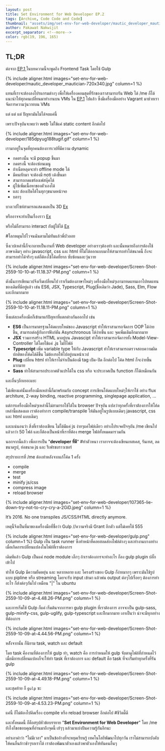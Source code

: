 ```yaml
---
layout: post
title: Set Environment for Web Developer EP.2
tags: [Archive, Code Code and Code]
thumbnail: "assets/img/set-env-for-web-developer/mautic_developer_mautician-720x340.jpg"
author: Pakawat Nakwijit
excerpt_separator: <!--more-->
color: rgb(19, 196, 165)
---
```


## TL;DR

ต่อจาก <a href="https://chameleontk.github.io/set-env-for-web-developer"> EP.1 </a> ในบทความนี้จะพูดถึง Frontend Task โดยใช้ Gulp 
<!--more-->

{% include aligner.html images="set-env-for-web-developer/mautic_developer_mautician-720x340.jpg" column=1 %}

แทนที่เราจะต้องลงโปรแกรมต่างๆ เพื่อให้เครื่องคอมสุดที่รักของเราสามารถรัน Web ได้ /me ก็ได้แนะนำให้ทุกคนเปลี่ยนมาทำงานบน VMs ใน [EP.1](https://chameleontk.github.io/set-env-for-web-developer) ไปแล้ว ซึ่งมีเครื่องมืออย่าง Vagrant มาช่วยเราจัดการความวุ่นวายบน VMs

แต่ แต่ แต่ ปัญหามันไม่ได้จบแค่นี้

เพราะปัจจุบันจะพบว่า web ไม่ใช้แค่ static content อีกต่อไป

{% include aligner.html images="set-env-for-web-developer/185dpyug188tugif.gif" column=1 %}

เรามาอยู่ในจุดที่ทุกคนต้องการเวปที่มีความ dynamic
* กดตรงนั้น จะมี popup ขึ้นมา
* กดตรงนี้ จะต้องซ่อนเมนู
* ถ้าเน็ตหลุดจะทำ offline mode ได้
* มีคนทักมา จะต้องมี noti เด้งขึ้นมา
* สามารถกดแชร์ลงเฟสบุ๊คได้
* ผู้ใช้เพิ่มเนื้อหาของตัวเองได้
* และ ต้องเปิดได้ในทุกๆขนาดหน้าจอ
* บลาๆ

บางเวปไซท์สามารถแสดงผลเป็น 3D [Ex](http://www.dock.cz/en/about) 

หรืออาจจะทำเป็นเรื่องราว [Ex](http://www.cabletv.com/the-walking-dead) 

หรือไม่ก็สามารถ interact กับผู้ใช้ได้ [Ex](http://www.guillaumejuvenet.com/#project) 

<span class="tag-en">#โลกหมุนไปไวจนฉันตามไม่ทันแล้วพี่บัวลอย</span>

ซึ่งเวปเหล่านี้ก็จะกลายเป็นงานที่ Web developer อย่างเราๆต้องทำ และนั้นหมายถึงการต้องใช้ภาษาเดิมๆ อย่าง javascript, css และ html ที่ไม่ได้ออกแบบมาให้สามารถทำได้ขนาดนี้ ถึงจะสามารถทำได้จริงๆ แต่ก็ต้องใช้โค้ดที่ยาก ซับซ้อนและวุ่นวาย

{% include aligner.html images="set-env-for-web-developer/Screen-Shot-2559-10-10-at-11.18.37-PM.png" column=1 %}

ดังนั้นการเขียนเวปจึงเริ่มเปลี่ยนไป เราเริ่มต้องภาษาใหม่ๆ เครื่องมือใหม่ๆเอามาทดแทนเอาไปทดแทนของเดิมที่มีอยู่แล้ว เช่น ES6, JSX, Typescript, Plug(ชื่อเดิมว่า Jade), Sass, Elm, Flow และอีกมากมาย

{% include aligner.html images="set-env-for-web-developer/Screen-Shot-2559-10-10-at-11.18.11-PM.png" column=1 %}

ซึ่งแต่ละเครื่องมือก็เข้ามาแก้ปัญหาที่แตกต่างกันออกไป เช่น

* **ES6** เป็นการมาตรฐานโค้ดแบบใหม่ของ Javascript ทำให้เราสามารถจัดการ OOP ได้ง่ายขึ้น, สามารถต่อสู้กับการฟังก์ชัน Asynchronous ได้ง่ายขึ้น และ จุดเพิ่มเติมอีกมากมาย
* **JSX** รวมการสร้าง HTML มาอยู่บน Javascipt ทำให้เราสามารถจัดการทั้ง Model-View-Controller ได้โดยใช้แค่ .js ไม่กี่ไฟล์
* **Typescript** เพิ่ม variable type ให้กับ Javascript ทำให้เราสามารถตรวจสอบความผิดปกติของโค้ดได้ดีขึ้น ไม่ต้องรอให้ไปอยู่บนหน้าเวป
* **Plug** เปลี่ยน html ทำให้เราไม่จำเป็นต้องมี tag เปิด-ปิด อีกต่อไป โค้ด html ก็จะง่ายขึ้นมากมาย
* **Sass** ทำให้สามารถประกาศตัวแปรได้ใน css หรือ จะประกาศเป็น function ก็ได้เหมือนกัน

และอื่นๆอีกเยอะแยะ


ไม่เพียงแค่นั้นเครื่องมือเหล่านี้ก็มาพร้อมกับ concept การเขียนโค้ดแบบใหม่ๆให้เราใช้ อย่าง flux architure, 2-way binding, reactive programming, singlepage application, ...

แต่การเครื่องมือใหม่ๆเหล่านี้ไม่สามารถใช้ได้ใน browser ปัจจุบัน แปลว่าทุกครั้งที่เราต้่องการให้โค้ดเหล่านี้แสดงผล เราต้องทำการ compile/transpile ให้มันอยู่ในรูปแบบเดิมๆ javascript, css และ html แบบเดิมๆ

และแน่นอนว่า สิ่งที่เราต้องเขียน ไม่ได้มีแค่ js ง่ายๆแค่ไฟล์เดียว อย่างโปรเจคปัจจุบัน /me เขียนไปแล้วกว่า 50 ไฟล์ และก็ต้องเป็นหน้าที่เราที่ต้อง merge ไฟล์ทั้งหมดมารวมกัน

นอกจากนี้แล้ว เพื่อการเป็น "**developer ที่ดี**" <span class="tag-en">#ทำตัวหนา</span> เราอาจจะต้องเขียนเทสเคส, รันเทส, ลดขนาดรูป, ย่อขนาด js และ รีเฟรชบราวเซอร์

สรุปรายการที่ /me ต้องทำหลังจากแก้โค้ด 1 ครั้ง

* compile
* merge
* test
* minify js/css
* compress image
* reload browser

{% include aligner.html images="set-env-for-web-developer/107365-lie-down-try-not-to-cry-cry-a-2GiD.jpeg" column=1 %}

<div class="blockquote">It’s 2016. No one transpiles JS/CSS/HTML directly anymore.</div>

เหตุนี้จึงเป็นที่มาของเครื่องมือที่ชื่อว่า Gulp //ความจริงมี Grant อีกตัว แต่ไม่เคยใช้ 555

{% include aligner.html images="set-env-for-web-developer/gulp.png" column=1 %}
Gulp เป็น task runner ซึ่งทำหน้าที่คอยสอดส่องไฟล์ต่างๆ และทำงานบางอย่างเมื่อเกิดการเปลี่ยนแปลงในไฟล์ที่เราต้องการ

เดิมทีแล้ว Gulp เป็นแค่ node module เล็กๆ ถ้าเราต้องการจะทำอะไร ก็ลง gulp plugin ปลั๊กเข้าไป

ทำให้ Gulp มีความยืดหยุ่น และ หลากหลาย และ โครงสร้างของ Gulp ก็ง่ายมากๆ เพราะมันใช้รูปแบบ pipline หรือ streaming โดยจะรับ input เข้ามา แล้วพ่น output ต่อๆไปเรื่อยๆ ต้องการทำอะไร ก็ส่งต่อๆกันไป เหมือน "\|" ใน ubuntu

{% include aligner.html images="set-env-for-web-developer/Screen-Shot-2559-10-09-at-4.48.26-PM.png" column=1 %}

และการเริ่มใช้ Gulp ก็แค่ เริ่มต้นจากการหา gulp plugin ที่เราต้องการ อาจจะเป็น gulp-sass, gulp-minify-css, gulp-uglify, gulp-typescript และอิีกมากมาย เอาเป็นว่า น่าจะมีทุกอย่างที่ต้องการ

{% include aligner.html images="set-env-for-web-developer/Screen-Shot-2559-10-09-at-4.44.56-PM.png" column=1 %}

หลัังจากนั้น ก็นิยาม task, watch และ default

โดย task คืองานที่ต้องการให้ gulp ทำ, watch คือ การกำหนดให้ gulp จับตาดูไฟล์ที่กำหนดไว้ เมื่อมีการเปลี่ยนแปลงก็จะให้ทำ task ที่เราต้องการ และ default คือ task ที่จะเร่ิมทำทุกครั้งที่รัน gulp

{% include aligner.html images="set-env-for-web-developer/Screen-Shot-2559-10-09-at-4.49.18-PM.png" column=1 %}

และสุดท้าย ก็ `gulp` ซะ

{% include aligner.html images="set-env-for-web-developer/Screen-Shot-2559-10-09-at-4.53.23-PM.png" column=1 %}

แค่นี้ ก็ไม่ต้องไปคิดเรื่อง compile หรือ reload browser อีกต่อไป <span class="tag-en">#ชีวิตดี๊ดี</span>

และทั้งหมดนี้ ก็คือสรุปหัวข้อบรรยาย "**Set Environment for Web Developer**" โดย /me ยังไงก็ขอขอบคุณที่อ่านมาถึงจุดนี้ เย้ๆๆ แล้วมาแบ่งปันความรู้กันอีกนะ

<div class="blockquote">อย่าเอาคำว่า "ไม่มีเวลา" มาเป็นข้ออ้างที่จะหยุดเรียนรู้ เทคโนโลยีพัฒนาไปทุกวัน เราไม่สามารถบังคับให้คนอื่นก้าวช้าๆรอเราได้ เราต้องพัฒนาตัวเองแล้วพาตัวเองให้ทันคนอื่นๆ</div>
